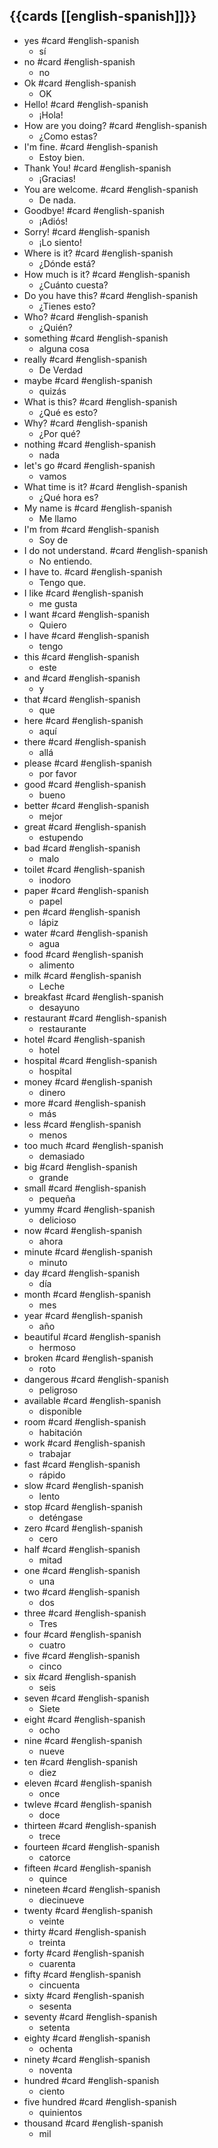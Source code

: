 ## {{cards [[english-spanish]]}}

- yes #card #english-spanish
  - sí
- no #card #english-spanish
  - no
- Ok #card #english-spanish
  - OK
- Hello! #card #english-spanish
  - ¡Hola!
- How are you doing? #card #english-spanish
  - ¿Como estas?
- I'm fine. #card #english-spanish
  - Estoy bien.
- Thank You! #card #english-spanish
  - ¡Gracias!
- You are welcome. #card #english-spanish
  - De nada.
- Goodbye! #card #english-spanish
  - ¡Adiós!
- Sorry! #card #english-spanish
  - ¡Lo siento!
- Where is it? #card #english-spanish
  - ¿Dónde está?
- How much is it? #card #english-spanish
  - ¿Cuánto cuesta?
- Do you have this? #card #english-spanish
  - ¿Tienes esto?
- Who? #card #english-spanish
  - ¿Quién?
- something #card #english-spanish
  - alguna cosa
- really #card #english-spanish
  - De Verdad
- maybe #card #english-spanish
  - quizás
- What is this? #card #english-spanish
  - ¿Qué es esto?
- Why? #card #english-spanish
  - ¿Por qué?
- nothing #card #english-spanish
  - nada
- let's go #card #english-spanish
  - vamos
- What time is it? #card #english-spanish
  - ¿Qué hora es?
- My name is #card #english-spanish
  - Me llamo
- I'm from #card #english-spanish
  - Soy de
- I do not understand. #card #english-spanish
  - No entiendo.
- I have to. #card #english-spanish
  - Tengo que.
- I like #card #english-spanish
  - me gusta
- I want #card #english-spanish
  - Quiero
- I have #card #english-spanish
  - tengo
- this #card #english-spanish
  - este
- and #card #english-spanish
  - y
- that #card #english-spanish
  - que
- here #card #english-spanish
  - aquí
- there #card #english-spanish
  - allá
- please #card #english-spanish
  - por favor
- good #card #english-spanish
  - bueno
- better #card #english-spanish
  - mejor
- great #card #english-spanish
  - estupendo
- bad #card #english-spanish
  - malo
- toilet #card #english-spanish
  - inodoro
- paper #card #english-spanish
  - papel
- pen #card #english-spanish
  - lápiz
- water #card #english-spanish
  - agua
- food #card #english-spanish
  - alimento
- milk #card #english-spanish
  - Leche
- breakfast #card #english-spanish
  - desayuno
- restaurant #card #english-spanish
  - restaurante
- hotel #card #english-spanish
  - hotel
- hospital #card #english-spanish
  - hospital
- money #card #english-spanish
  - dinero
- more #card #english-spanish
  - más
- less #card #english-spanish
  - menos
- too much #card #english-spanish
  - demasiado
- big #card #english-spanish
  - grande
- small #card #english-spanish
  - pequeña
- yummy #card #english-spanish
  - delicioso
- now #card #english-spanish
  - ahora
- minute #card #english-spanish
  - minuto
- day #card #english-spanish
  - día
- month #card #english-spanish
  - mes
- year #card #english-spanish
  - año
- beautiful #card #english-spanish
  - hermoso
- broken #card #english-spanish
  - roto
- dangerous #card #english-spanish
  - peligroso
- available #card #english-spanish
  - disponible
- room #card #english-spanish
  - habitación
- work #card #english-spanish
  - trabajar
- fast #card #english-spanish
  - rápido
- slow #card #english-spanish
  - lento
- stop #card #english-spanish
  - deténgase
- zero #card #english-spanish
  - cero
- half #card #english-spanish
  - mitad
- one #card #english-spanish
  - una
- two #card #english-spanish
  - dos
- three #card #english-spanish
  - Tres
- four #card #english-spanish
  - cuatro
- five #card #english-spanish
  - cinco
- six #card #english-spanish
  - seis
- seven #card #english-spanish
  - Siete
- eight #card #english-spanish
  - ocho
- nine #card #english-spanish
  - nueve
- ten #card #english-spanish
  - diez
- eleven #card #english-spanish
  - once
- twleve #card #english-spanish
  - doce
- thirteen #card #english-spanish
  - trece
- fourteen #card #english-spanish
  - catorce
- fifteen #card #english-spanish
  - quince
- nineteen #card #english-spanish
  - diecinueve
- twenty #card #english-spanish
  - veinte
- thirty #card #english-spanish
  - treinta
- forty #card #english-spanish
  - cuarenta
- fifty #card #english-spanish
  - cincuenta
- sixty #card #english-spanish
  - sesenta
- seventy #card #english-spanish
  - setenta
- eighty #card #english-spanish
  - ochenta
- ninety #card #english-spanish
  - noventa
- hundred #card #english-spanish
  - ciento
- five hundred #card #english-spanish
  - quinientos
- thousand #card #english-spanish
  - mil